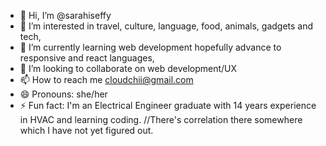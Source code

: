 - 👋 Hi, I’m @sarahiseffy
- 👀 I’m interested in travel, culture, language, food, animals, gadgets and tech,
- 🌱 I’m currently learning web development hopefully advance to responsive and react languages,
- 💞️ I’m looking to collaborate on web development/UX
- 📫 How to reach me cloudchii@gmail.com
- 😄 Pronouns: she/her
- ⚡ Fun fact: I'm an Electrical Engineer graduate with 14 years experience in HVAC and learning coding.
  //There's correlation there somewhere which I have not yet figured out.

<!---
sarahiseffy/sarahiseffy is a ✨ special ✨ repository because its `README.md` (this file) appears on your GitHub profile.
You can click the Preview link to take a look at your changes.
--->
